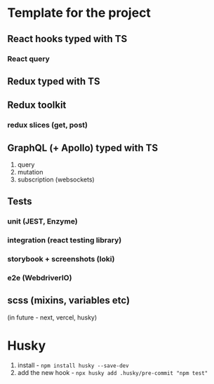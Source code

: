 # Template for the project

## React hooks typed with TS

### React query

## Redux typed with TS

## Redux toolkit

### redux slices (get, post)

## GraphQL (+ Apollo) typed with TS
1. query
2. mutation
3. subscription (websockets)

## Tests

### unit (JEST, Enzyme)

### integration (react testing library)

### storybook + screenshots (loki)

### e2e (WebdriverIO)

## scss (mixins, variables etc)

(in future - next, vercel, husky)

# Husky
1. install - `npm install husky --save-dev`
2. add the new hook - `npx husky add .husky/pre-commit "npm test"`
